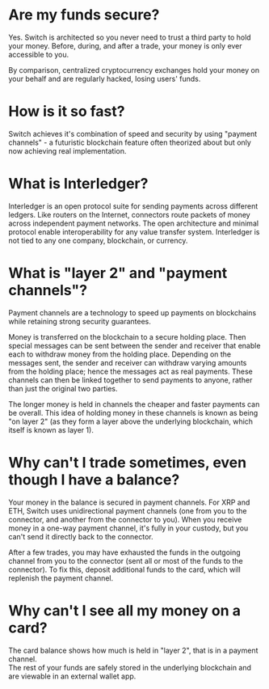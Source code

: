 # Are my funds secure?
Yes. Switch is architected so you never need to trust a third party to hold your money. Before, during, and after a trade, your money is only ever accessible to you.

By comparison, centralized cryptocurrency exchanges hold your money on your behalf and are regularly hacked, losing users' funds.

# How is it so fast?
Switch achieves it's combination of speed and security by using "payment channels" - a futuristic blockchain feature often theorized about but only now achieving real implementation.

# What is Interledger?
Interledger is an open protocol suite for sending payments across different ledgers. Like routers on the Internet, connectors route packets of money across independent payment networks. The open architecture and minimal protocol enable interoperability for any value transfer system. Interledger is not tied to any one company, blockchain, or currency. 

# What is "layer 2" and "payment channels"?
Payment channels are a technology to speed up payments on blockchains while retaining strong security guarantees.

Money is transferred on the blockchain to a secure holding place. Then special messages can be sent between the sender and receiver that enable each to withdraw money from the holding place. Depending on the messages sent, the sender and receiver can withdraw varying amounts from the holding place; hence the messages act as real payments. These channels can then be linked together to send payments to anyone, rather than just the original two parties.

The longer money is held in channels the cheaper and faster payments can be overall. This idea of holding money in these channels is known as being "on layer 2" (as they form a layer above the underlying blockchain, which itself is known as layer 1).

# Why can't I trade sometimes, even though I have a balance?
Your money in the balance is secured in payment channels. For XRP and ETH, Switch uses unidirectional payment channels (one from you to the connector, and another from the connector to you). When you receive money in a one-way payment channel, it's fully in your custody, but you can't send it directly back to the connector. 

After a few trades, you may have exhausted the funds in the outgoing channel from you to the connector (sent all or most of the funds to the connector). To fix this, deposit additional funds to the card, which will replenish the payment channel.

# Why can't I see all my money on a card?
The card balance shows how much is held in "layer 2", that is in a payment channel.  
The rest of your funds are safely stored in the underlying blockchain and are viewable in an external wallet app.
